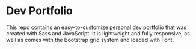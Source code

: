 # Dev Portfolio

This repo contains an easy-to-customize personal dev portfolio that was created with Sass and JavaScript. It is lightweight and fully responsive, as well as comes with the Bootstrap grid system and loaded with Font.